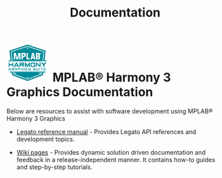 ﻿---
title: Documentation
nav_order: 90
---

# ![Microchip Technology](./docs/legato/html/mhgs.png) MPLAB® Harmony 3 Graphics Documentation


Below are resources to assist with software development using MPLAB® Harmony 3 Graphics

* [Legato reference manual](./docs/legato/html/index.html) -  Provides Legato API references and development topics.

* [Wiki pages](https://github.com/Microchip-MPLAB-Harmony/gfx/wiki) - Provides dynamic solution driven documentation and feedback in a release-independent manner. It contains how-to guides and step-by-step tutorials.
